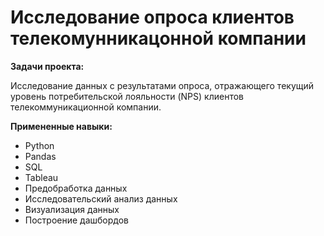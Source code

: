 # Исследование опроса клиентов телекомунникацонной компании
**Задачи проекта:**

Исследование данных с результатами опроса, отражающего текущий уровень потребительской лояльности (NPS) клиентов телекоммуникационной компании.

**Примененные навыки:**

- Python
- Pandas
- SQL
- Tableau
- Предобработка данных
- Исследовательский анализ данных
- Визуализация данных
- Построение дашбордов